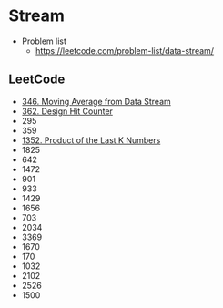 # Stream

- Problem list
  - https://leetcode.com/problem-list/data-stream/

## LeetCode

- [346. Moving Average from Data Stream](https://leetcode.com/problems/moving-average-from-data-stream/description/)
- [362. Design Hit Counter](https://leetcode.com/problems/design-hit-counter/description/)
- 295
- 359
- [1352. Product of the Last K Numbers](https://leetcode.com/problems/product-of-the-last-k-numbers/description/)
- 1825
- 642
- 1472
- 901
- 933
- 1429
- 1656
- 703
- 2034
- 3369
- 1670
- 170
- 1032
- 2102
- 2526
- 1500